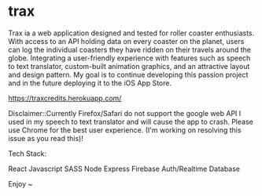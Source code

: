 # trax

Trax ia a web application designed and tested for roller coaster enthusiasts. 
With access to an API holding data on every coaster on the planet, users can log the individual coasters they have ridden on their travels around the globe. Integrating a user-friendly experience with features such as speech to text translator, custom-built animation graphics, and an attractive layout and design pattern. My goal is to continue developing this passion project and in the future deploying it to the iOS App Store.

https://traxcredits.herokuapp.com/

Disclaimer::Currently Firefox/Safari do not support the google web API I used in my speech to text translator and will cause the app to crash. Please use Chrome for the best user experience. (I'm working on resolving this issue as you read this)!

Tech Stack:

React
Javascript
SASS
Node
Express
Firebase Auth/Realtime Database

Enjoy ~
